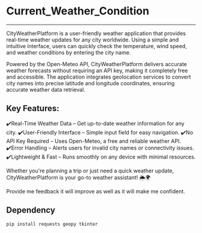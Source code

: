 # Current_Weather_Condition
-------------------------------------
CityWeatherPlatform is a user-friendly weather application that provides real-time weather updates for any city worldwide. Using a simple and intuitive interface, users can quickly check the temperature, wind speed, and weather conditions by entering the city name.

Powered by the Open-Meteo API, CityWeatherPlatform delivers accurate weather forecasts without requiring an API key, making it completely free and accessible. The application integrates geolocation services to convert city names into precise latitude and longitude coordinates, ensuring accurate weather data retrieval.

Key Features:
-------------------------------------------------------------------------------------------

✔️Real-Time Weather Data – Get up-to-date weather information for any city.
✔️User-Friendly Interface – Simple input field for easy navigation.
✔️No API Key Required – Uses Open-Meteo, a free and reliable weather API.
✔️Error Handling – Alerts users for invalid city names or connectivity issues.
✔️Lightweight & Fast – Runs smoothly on any device with minimal resources.

Whether you're planning a trip or just need a quick weather update, CityWeatherPlatform is your go-to weather assistant! 🌦️🌍

Provide me feedback it will improve as well as it will make me confident.

Dependency
-------------------------------------------------------------------------------
`pip install requests geopy tkinter`
